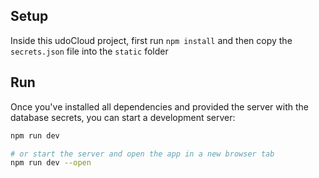 ## Setup

Inside this udoCloud project, first run `npm install` and then copy 
the `secrets.json` file into the `static` folder

## Run

Once you've installed all dependencies and provided the server with the 
database secrets, you can start a development server:

```bash
npm run dev

# or start the server and open the app in a new browser tab
npm run dev --open
```
